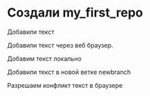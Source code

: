 ﻿# Создали my_first_repo

Добавили текст

Добавили текст через веб браузер.

Добавим текст локально

Добавили текст в новой ветке newbranch

Разрешаем конфликт текст в браузере
